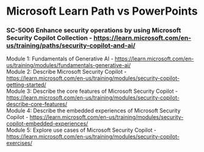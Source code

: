 # Microsoft Learn Path vs PowerPoints

### SC-5006 Enhance security operations by using Microsoft Security Copilot Collection - https://learn.microsoft.com/en-us/training/paths/security-copilot-and-ai/

Module 1:  Fundamentals of Generative AI - https://learn.microsoft.com/en-us/training/modules/fundamentals-generative-ai/ <br>
Module 2:  Describe Microsoft Security Copilot - https://learn.microsoft.com/en-us/training/modules/security-copilot-getting-started/ <br>
Module 3:  Describe the core features of Microsoft Security Copilot - https://learn.microsoft.com/en-us/training/modules/security-copilot-describe-core-features/ <br>
Module 4:  Describe the embedded experiences of Microsoft Security Copilot - https://learn.microsoft.com/en-us/training/modules/security-copilot-embedded-experiences/ <br>
Module 5:  Explore use cases of Microsoft Security Copilot - https://learn.microsoft.com/en-us/training/modules/security-copilot-exercises/ <br>